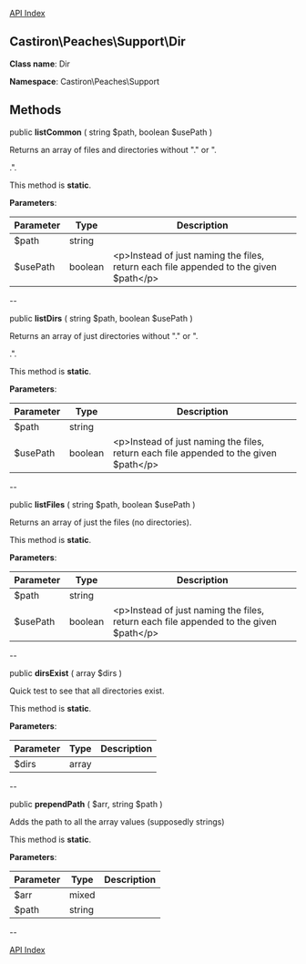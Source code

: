 [API Index](ApiIndex.md)


Castiron\Peaches\Support\Dir
---------------


**Class name**: Dir

**Namespace**: Castiron\Peaches\Support







    

    







Methods
-------


public **listCommon** ( string $path, boolean $usePath )


Returns an array of files and directories without &quot;.&quot; or &quot;.

.&quot;.



This method is **static**.



**Parameters**:

| Parameter | Type | Description |
|-----------|------|-------------|
| $path | string |  |
| $usePath | boolean | &lt;p&gt;Instead of just naming the files, return each file appended to the given $path&lt;/p&gt; |

--

public **listDirs** ( string $path, boolean $usePath )


Returns an array of just directories without &quot;.&quot; or &quot;.

.&quot;.



This method is **static**.



**Parameters**:

| Parameter | Type | Description |
|-----------|------|-------------|
| $path | string |  |
| $usePath | boolean | &lt;p&gt;Instead of just naming the files, return each file appended to the given $path&lt;/p&gt; |

--

public **listFiles** ( string $path, boolean $usePath )


Returns an array of just the files (no directories).





This method is **static**.



**Parameters**:

| Parameter | Type | Description |
|-----------|------|-------------|
| $path | string |  |
| $usePath | boolean | &lt;p&gt;Instead of just naming the files, return each file appended to the given $path&lt;/p&gt; |

--

public **dirsExist** ( array $dirs )


Quick test to see that all directories exist.





This method is **static**.



**Parameters**:

| Parameter | Type | Description |
|-----------|------|-------------|
| $dirs | array |  |

--

public **prependPath** ( $arr, string $path )


Adds the path to all the array values (supposedly strings)





This method is **static**.



**Parameters**:

| Parameter | Type | Description |
|-----------|------|-------------|
| $arr | mixed |  |
| $path | string |  |

--

[API Index](ApiIndex.md)
